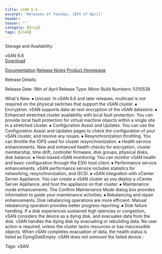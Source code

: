 ```yaml
---
title: vSAN 6.6
excerpt: "Releases of Tuesday, 18th of April"
header:
teaser: ""
category: [Blog]
tags: [vSAN]
---
```


Storage and Availability:

  vSAN 6.6                          
  [Download](https://my.vmware.com/en/web/vmware/info/slug/datacenter_cloud_infrastructure/vmware_vsan/6_6)
  
  [Documentation](https://www.vmware.com/support/pubs/virtual-san-pubs.html)
  [Release Notes](http://pubs.vmware.com/Release_Notes/en/vsan/66/vmware-virtual-san-66-release-notes.html)
  [Product Homepage](https://www.vmware.com/products/virtual-san.html)

Release Details:

  Release Date: 18th of April
  Release Type: Minor
  Build Numbers: 5310538

What's New:
  ⦁ Unicast. In vSAN 6.6 and later releases, multicast is not required on the physical switches that support the vSAN cluster.
  ⦁ Encryption. vSAN supports data-at-rest encryption of the vSAN datastore.
  ⦁ Enhanced stretched cluster availability with local fault protection. You can provide local fault protection for virtual machine objects within a single site in a stretched cluster.
  ⦁ Configuration Assist and Updates. You can use the Configuration Assist and Updates pages to check the configuration of your vSAN cluster, and resolve any issues.
  ⦁ Resynchronization throttling. You can throttle the IOPS used for cluster resynchronization.
  ⦁ Health service enhancements. New and enhanced health checks for encryption, cluster membership, time drift, controller firmware, disk groups, physical disks, disk balance.
  ⦁ Host-based vSAN monitoring. You can monitor vSAN health and basic configuration through the ESXi host client.
  ⦁ Performance service enhancements. vSAN performance service includes statistics for networking, resynchronization, and iSCSI.
  ⦁ vSAN integration with vCenter Server Appliance. You can create a vSAN cluster as you deploy a vCenter Server Appliance, and host the appliance on that cluster.
  ⦁ Maintenance mode enhancements. The Confirm Maintenance Mode dialog box provides information to guide your maintenance activities.
  ⦁ Rebalancing and repair enhancements. Disk rebalancing operations are more efficient. Manual rebalancing operation provides better progress reporting.
  ⦁ Disk failure handling. If a disk experiences sustained high latencies or congestion, vSAN considers the device as a dying disk, and evacuates data from the disk. vSAN handles the dying disk by evacuating or rebuilding data. No user action is required, unless the cluster lacks resources or has inaccessible objects. When vSAN completes evacuation of data, the health status is listed as DyingDiskEmpty. vSAN does not unmount the failed device.:

*Tags: vSAN*
